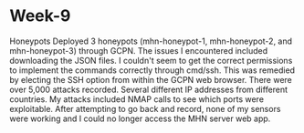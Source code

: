 # Week-9
Honeypots
Deployed 3 honeypots (mhn-honeypot-1, mhn-honeypot-2, and mhn-honeypot-3) through GCPN.
The issues I encountered included downloading the JSON files.  I couldn't seem to get the correct permissions to implement the commands correctly through cmd/ssh.  This was remedied by electing the SSH option from within the GCPN web browser.
There were over 5,000 attacks recorded.  Several different IP addresses from different countries.  My attacks included NMAP calls to see which ports were exploitable.  After attempting to go back and record, none of my sensors were working and I could no longer access the MHN server web app. 
